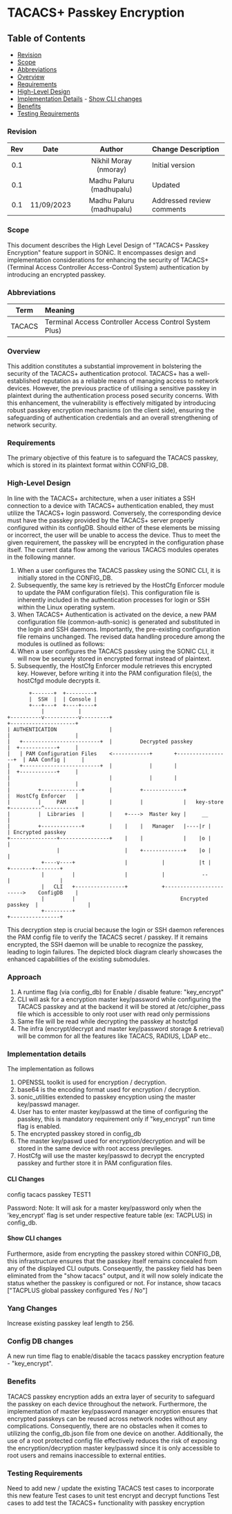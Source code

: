 # TACACS+ Passkey Encryption #
## Table of Contents
- [Revision](#revision)
- [Scope](#scope)
- [Abbreviations](#abbreviations)
- [Overview](#overview)
- [Requirements](#requirements)
- [High-Level Design](#high-level-design)
- [Implementation Details](#implementation-details)
        - [Show CLI changes](@show-cli-changes)
- [Benefits](#benefits)
- [Testing Requirements](#testing-requirements)
### Revision
 | Rev |     Date    |       Author            | Change Description                |
 |:---:|:-----------:|:-----------------------:|:----------------------------------|
 | 0.1 |             | Nikhil Moray (nmoray)   | Initial version                   |
 | 0.1 |             | Madhu Paluru (madhupalu)| Updated                           |
 | 0.1 |   11/09/2023| Madhu Paluru (madhupalu)| Addressed review comments         |
 ### Scope
This document describes the High Level Design of "TACACS+ Passkey Encryption" feature support in SONiC. It encompasses design and implementation considerations for enhancing the security of TACACS+ (Terminal Access Controller Access-Control System) authentication by introducing an encrypted passkey.
### Abbreviations
 | Term    |     Meaning                                            |
 |:-------:|:-------------------------------------------------------|
 | TACACS  | Terminal Access Controller Access Control System Plus) |
### Overview
This addition constitutes a substantial improvement in bolstering the security of the TACACS+ authentication protocol. TACACS+ has a well-established reputation as a reliable means of managing access to network devices. However, the previous practice of utilising a sensitive passkey in plaintext during the authentication process posed security concerns. With this enhancement, the vulnerability is effectively mitigated by introducing robust passkey encryption mechanisms (on the client side), ensuring the safeguarding of authentication credentials and an overall strengthening of network security.
### Requirements
The primary objective of this feature is to safeguard the TACACS passkey, which is stored in its plaintext format within CONFIG_DB.
### High-Level Design
In line with the TACACS+ architecture, when a user initiates a SSH connection to a device with TACACS+ authentication enabled, they must utilize the TACACS+ login password. Conversely, the corresponding device must have the passkey provided by the TACACS+ server properly configured within its configDB. Should either of these elements be missing or incorrect, the user will be unable to access the device. Thus to meet the given requirement, the passkey will be encrypted in the configuration phase itself.
The current data flow among the various TACACS modules operates in the following manner.
1. When a user configures the TACACS passkey using the SONIC CLI, it is initially stored in the CONFIG_DB.
2. Subsequently, the same key is retrieved by the HostCfg Enforcer module to update the PAM configuration file(s). This configuration file is inherently included in the authentication processes for login or SSH within the Linux operating system.
3. When TACACS+ Authentication is activated on the device, a new PAM configuration file (common-auth-sonic) is generated and substituted in the login and SSH daemons. Importantly, the pre-existing configuration file remains unchanged.
The revised data handling procedure among the modules is outlined as follows:
1. When a user configures the TACACS passkey using the SONIC CLI, it will now be securely stored in encrypted format instead of plaintext.
2. Subsequently, the HostCfg Enforcer module retrieves this encrypted key. However, before writing it into the PAM configuration file(s), the hostCfgd module decrypts it.
```
       +-------+  +---------+
       |  SSH  |  | Console |
       +---+---+  +----+----+
           |           |   
+----------v-----------v---------+                                      +---------------------+
| AUTHENTICATION                 |                                      |                     |
|   +-------------------------+  |         Decrypted passkey            |  +------------+     |
|   | PAM Configuration Files    <------------+       +-----------------+  | AAA Config |     |
|   +-------------------------+  |            |       |                 |  +------------+     |
|                                |            |       |                 |                     |
|         +-------------+        |         +-------------+              |  HostCfg Enforcer   |
|         |     PAM     |        |         |             |   key-store  +----------^----------+
|         |  Libraries  |        |    +---->  Master key |     __                  |
|         +-------------+        |    |    |   Manager   |----|r |                 | Encrypted passkey
+---------------+----------------+    |    |             |    |o |                 |
                |                     |    +-------------+    |o |                 |
           +----v----+                |           |           |t |         +-------+--------+
           |         |                |           |            --          |                |
           |   CLI   +----------------+           +------------------------>    ConfigDB    |
           |         |                                  Encrypted passkey  |                |
           +---------+                                                     +----------------+
```
This decryption step is crucial because the login or SSH daemon references the PAM config file to verify the TACACS secret / passkey. If it remains encrypted, the SSH daemon will be unable to recognize the passkey, leading to login failures. The depicted block diagram clearly showcases the enhanced capabilities of the existing submodules.


### Approach
1. A runtime flag (via config_db) for Enable / disable feature: "key_encrypt"
2. CLI will ask for a encryption master key/password while configuring the TACACS passkey and at the backend it will be stored at /etc/cipher_pass file which is accessible to only root user with read only permissions
3. Same file will be read while decrypting the passkey at hostcfgd
4. The infra (encrypt/decrypt and master key/password storage & retrieval) will be common for all the features like TACACS, RADIUS, LDAP etc..
   
### Implementation details
The implementation as follows
1. OPENSSL toolkit is used for encryption / decryption.
2. base64 is the encoding format used for encryption / decryption.
4. sonic_utilities extended to passkey encyption using the master key/passwd manager.
5. User has to enter master key/passwd at the time of configuring the passkey, this is mandatory requirement only if "key_encrypt" run time flag is enabled.
6. The encrypted passkey stored in config_db 
7. The master key/paswd used for encryption/decryption and will be stored in the same device with root access previleges.
8. HostCfg will use the master key/passwd to decrypt the encrypted passkey and further store it in PAM configuration files. 

#### CLI Changes 
config tacacs passkey TEST1

Password: 
Note: It will ask for a master key/password only when the 'key_encrypt' flag is set under respective feature table (ex: TACPLUS) in config_db.

#### Show CLI changes
Furthermore, aside from encrypting the passkey stored within CONFIG_DB, this infrastructure ensures that the passkey itself remains concealed from any of the displayed CLI outputs. Consequently, the passkey field has been eliminated from the "show tacacs" output, and it will now solely indicate the status whether the passkey is configured or not. For instance,
show tacacs
["TACPLUS global passkey configured Yes / No"]

### Yang Changes 
Increase existing passkey leaf length to 256.

### Config DB changes 
A new run time flag to enable/disable the tacacs passkey encryption feature - "key_encrypt".

### Benefits
TACACS passkey encryption adds an extra layer of security to safeguard the passkey on each device throughout the network. Furthermore, the implementation of master key/password manager encryption ensures that encrypted passkeys can be reused across network nodes without any complications. Consequently, there are no obstacles when it comes to utilizing the config_db.json file from one device on another. Additionally, the use of a root protected config file effectively reduces the risk of exposing the encryption/decryption master key/passwd since it is only accessible to root users and remains inaccessible to external entities.

### Testing Requirements
Need to add new / update the existing TACACS test cases to incorporate this new feature
Test cases to unit test encrypt and decrypt functions
Test cases to add test the TACACS+ functionality with passkey encryption

